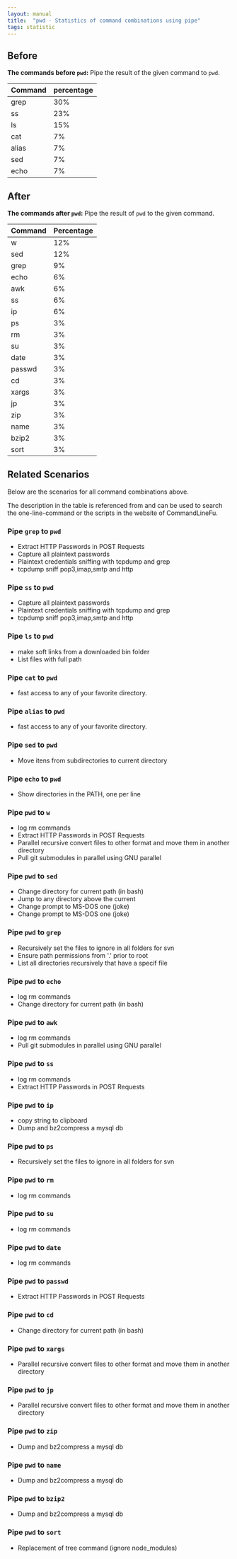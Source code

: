 ```yaml
---
layout: manual
title:  "pwd - Statistics of command combinations using pipe"
tags: statistic
---
```


## Before

__The commands before `pwd`:__ Pipe the result of the given command to `pwd`.

| Command | percentage |
|--------|--------|
| grep | 30% |
| ss | 23% |
| ls | 15% |
| cat | 7% |
| alias | 7% |
| sed | 7% |
| echo | 7% |



## After

__The commands after `pwd`:__ Pipe the result of `pwd` to the given command.

| Command | Percentage | 
|-------|--------|
| w | 12% |
| sed | 12% |
| grep | 9% |
| echo | 6% |
| awk | 6% |
| ss | 6% |
| ip | 6% |
| ps | 3% |
| rm | 3% |
| su | 3% |
| date | 3% |
| passwd | 3% |
| cd | 3% |
| xargs | 3% |
| jp | 3% |
| zip | 3% |
| name | 3% |
| bzip2 | 3% |
| sort | 3% |



## Related Scenarios

Below are the scenarios for all command combinations above.

The description in the table is referenced from and can be used to search the one-line-command or the scripts in the website of CommandLineFu.


### Pipe `grep` to `pwd`

- Extract HTTP Passwords in POST Requests
- Capture all plaintext passwords
- Plaintext credentials sniffing with tcpdump and grep
- tcpdump sniff pop3,imap,smtp and http

            
### Pipe `ss` to `pwd`

- Capture all plaintext passwords
- Plaintext credentials sniffing with tcpdump and grep
- tcpdump sniff pop3,imap,smtp and http

            
### Pipe `ls` to `pwd`

- make soft links from a downloaded bin folder
- List files with full path

            
### Pipe `cat` to `pwd`

- fast access to any of your favorite directory.

            
### Pipe `alias` to `pwd`

- fast access to any of your favorite directory.

            
### Pipe `sed` to `pwd`

- Move itens from subdirectories to current directory

            
### Pipe `echo` to `pwd`

- Show directories in the PATH, one per line

            


### Pipe `pwd` to `w`

- log rm commands
- Extract HTTP Passwords in POST Requests
- Parallel recursive convert files to other format and move them in another directory
- Pull git submodules in parallel using GNU parallel

            
### Pipe `pwd` to `sed`

- Change directory for current path (in bash)
- Jump to any directory above the current
- Change prompt to MS-DOS one (joke)
- Change prompt to MS-DOS one (joke)

            
### Pipe `pwd` to `grep`

- Recursively set the files to ignore in all folders for svn
- Ensure path permissions from '.' prior to root
- List all directories recursively that have a specif file

            
### Pipe `pwd` to `echo`

- log rm commands
- Change directory for current path (in bash)

            
### Pipe `pwd` to `awk`

- log rm commands
- Pull git submodules in parallel using GNU parallel

            
### Pipe `pwd` to `ss`

- log rm commands
- Extract HTTP Passwords in POST Requests

            
### Pipe `pwd` to `ip`

- copy string to clipboard
- Dump and bz2compress a mysql db

            
### Pipe `pwd` to `ps`

- Recursively set the files to ignore in all folders for svn

            
### Pipe `pwd` to `rm`

- log rm commands

            
### Pipe `pwd` to `su`

- log rm commands

            
### Pipe `pwd` to `date`

- log rm commands

            
### Pipe `pwd` to `passwd`

- Extract HTTP Passwords in POST Requests

            
### Pipe `pwd` to `cd`

- Change directory for current path (in bash)

            
### Pipe `pwd` to `xargs`

- Parallel recursive convert files to other format and move them in another directory

            
### Pipe `pwd` to `jp`

- Parallel recursive convert files to other format and move them in another directory

            
### Pipe `pwd` to `zip`

- Dump and bz2compress a mysql db

            
### Pipe `pwd` to `name`

- Dump and bz2compress a mysql db

            
### Pipe `pwd` to `bzip2`

- Dump and bz2compress a mysql db

            
### Pipe `pwd` to `sort`

- Replacement of tree command (ignore node_modules)

            
